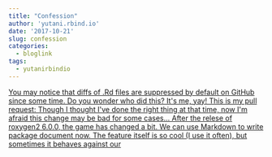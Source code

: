 ```yaml
---
title: "Confession"
author: 'yutani.rbind.io'
date: '2017-10-21'
slug: confession
categories:
  - bloglink
tags:
  - yutanirbindio
---
```


[You may notice that diffs of .Rd files are suppressed by default on GitHub since some time. Do you wonder who did this? It's me, yay! This is my pull request: Though I thought I've done the right thing at that time, now I'm afraid this change may be bad for some cases... After the relese of roxygen2 6.0.0, the game has changed a bit. We can use Markdown to write package document now. The feature itself is so cool (I use it often), but sometimes it behaves against our<i class="fas fa-external-link-alt"></i>](https://yutani.rbind.io/post/2017-10-21-rd-diff/)

